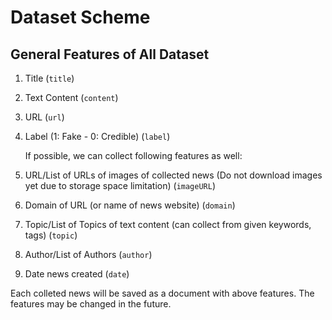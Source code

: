 # Dataset Scheme

## General Features of All Dataset

1. Title (`title`)
2. Text Content (`content`)
3. URL (`url`)
4. Label ($1$: Fake - $0$: Credible) (`label`)

    If possible, we can collect following features as well:

5. URL/List of URLs of images of collected news (Do not download images yet due to storage space limitation) (`imageURL`)
6. Domain of URL (or name of news website) (`domain`)
7. Topic/List of Topics of text content (can collect from given keywords, tags) (`topic`)
8. Author/List of Authors (`author`)
9. Date news created (`date`)

Each colleted news will be saved as a document with above features. The features may be changed in the future.
